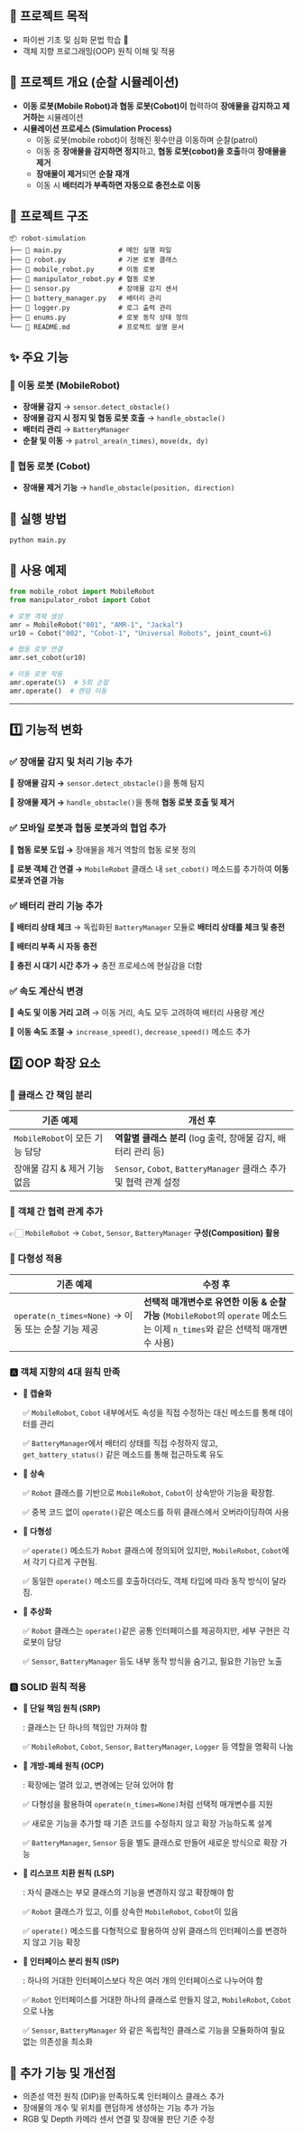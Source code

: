 ## 🫡 프로젝트 목적

- 파이썬 기초 및 심화 문법 학습 🐍
- 객체 지향 프로그래밍(OOP) 원칙 이해 및 적용

## 📌 프로젝트 개요 (순찰 **시뮬레이션**)


- **이동 로봇(Mobile Robot)과 협동 로봇(Cobot)이** 협력하여 **장애물을 감지하고 제거하는** 시뮬레이션
- **시뮬레이션 프로세스 (Simulation Process)**
    - 이동 로봇(mobile robot)이 정해진 횟수만큼 이동하며 순찰(patrol)
    - 이동 중 **장애물을 감지하면 정지**하고, **협동 로봇(cobot)을 호출**하여 **장애물을 제거**
    - **장애물이 제거**되면 **순찰 재개**
    - 이동 시 **배터리가 부족하면 자동으로 충전소로 이동**

## 📂 프로젝트 구조


```
📦 robot-simulation
├── 📄 main.py              # 메인 실행 파일
├── 📄 robot.py             # 기본 로봇 클래스
├── 📄 mobile_robot.py      # 이동 로봇
├── 📄 manipulator_robot.py # 협동 로봇
├── 📄 sensor.py            # 장애물 감지 센서
├── 📄 battery_manager.py   # 배터리 관리
├── 📄 logger.py            # 로그 출력 관리
├── 📄 enums.py             # 로봇 동작 상태 정의
└── 📄 README.md            # 프로젝트 설명 문서

```

## ✨ 주요 기능


### 🚗 이동 로봇 (MobileRobot)

- **장애물 감지** → `sensor.detect_obstacle()`
- **장애물 감지 시 정지 및 협동 로봇 호출** → `handle_obstacle()`
- **배터리 관리** → `BatteryManager`
- **순찰 및 이동** → `patrol_area(n_times)`, `move(dx, dy)`

### 🤖 협동 로봇 (Cobot)

- **장애물 제거 기능** → `handle_obstacle(position, direction)`

## 🚀 실행 방법


```
python main.py

```

## 📝 사용 예제


```python
from mobile_robot import MobileRobot
from manipulator_robot import Cobot

# 로봇 객체 생성
amr = MobileRobot("001", "AMR-1", "Jackal")
ur10 = Cobot("002", "Cobot-1", "Universal Robots", joint_count=6)

# 협동 로봇 연결
amr.set_cobot(ur10)

# 이동 로봇 작동
amr.operate(5)  # 5회 순찰
amr.operate()  # 랜덤 이동

```


---

## **1️⃣ 기능적 변화**


### ✅ **장애물 감지 및 처리 기능 추가**

🔹 **장애물 감지 →** `sensor.detect_obstacle()`을 통해 탐지

🔹 **장애물 제거 →** `handle_obstacle()`을 통해 **협동 로봇 호출 및 제거** 

### ✅ 모바일 로봇과 **협동 로봇과의 협업 추가**

🔹 **협동 로봇 도입 →** 장애물을 제거 역할의 협동 로봇 정의

🔹 **로봇 객체 간 연결 →** `MobileRobot` 클래스 내  `set_cobot()` 메소드를 추가하여 **이동 로봇과 연결 가능**

### ✅ **배터리 관리 기능 추가**

🔹 **배터리 상태 체크** → 독립화된 `BatteryManager` 모듈로 **배터리 상태를 체크 및 충전**

🔹 **배터리 부족 시 자동 충전**

🔹 **충전 시 대기 시간 추가 →** 충전 프로세스에 현실감을 더함

### ✅ 속도 계산식 변경

🔹 **속도 및 이동 거리 고려** → 이동 거리, 속도 모두 고려하여 배터리 사용량 계산

🔹 **이동 속도 조절 →** `increase_speed()`, `decrease_speed()` 메소드 추가


## **2️⃣ OOP 확장 요소**


### 🔹 **클래스 간 책임 분리**

| 기존 예제 | 개선 후 |
| --- | --- |
| `MobileRobot`이 모든 기능 담당 | **역할별 클래스 분리** (log 출력, 장애물 감지, 배터리 관리 등) |
| 장애물 감지 & 제거 기능 없음 | `Sensor`, `Cobot`, `BatteryManager` 클래스 추가 및 협력 관계 설정 |

### 🔹 **객체 간 협력 관계 추가**

👉🏻 `MobileRobot` → `Cobot`, `Sensor`, `BatteryManager` **구성(Composition) 활용**

### 🔹 **다형성 적용**

| **기존 예제** | **수정 후** |
| --- | --- |
| `operate(n_times=None)` → 이동 또는 순찰 기능 제공 | **선택적 매개변수로 유연한 이동 & 순찰 가능** (`MobileRobot`의 `operate` 메소드는 이제 `n_times`와 같은 선택적 매개변수 사용) |

### 🅰️ 객체 지향의 4대 원칙 만족

- **🔹 캡슐화**
    
    ✅ `MobileRobot`, `Cobot` 내부에서도 속성을 직접 수정하는 대신 메소드를 통해 데이터를 관리
    
    ✅ `BatteryManager`에서 배터리 상태를 직접 수정하지 않고, `get_battery_status()` 같은 메소드를 통해 접근하도록 유도
    
- **🔹 상속**
    
    ✅ `Robot` 클래스를 기반으로 `MobileRobot`, `Cobot`이 상속받아 기능을 확장함.
    
    ✅ 중복 코드 없이 `operate()`같은 메소드를 하위 클래스에서 오버라이딩하여 사용
    
- **🔹 다형성**
    
    ✅ `operate()` 메소드가 `Robot` 클래스에 정의되어 있지만, `MobileRobot`, `Cobot`에서 각기 다르게 구현됨.
    
    ✅ 동일한 `operate()` 메소드를 호출하더라도, 객체 타입에 따라 동작 방식이 달라짐.
    
- **🔹 추상화**
    
    ✅ `Robot` 클래스는 `operate()`같은 공통 인터페이스를 제공하지만, 세부 구현은 각 로봇이 담당
    
    ✅ `Sensor`, `BatteryManager` 등도 내부 동작 방식을 숨기고, 필요한 기능만 노출
    

### 🅱️ SOLID 원칙 적용

- **🔹 단일 책임 원칙 (SRP)**
    
    : 클래스는 단 하나의 책임만 가져야 함
    
    ✅ `MobileRobot`, `Cobot`, `Sensor`, `BatteryManager`, `Logger` 등 역할을 명확히 나눔
    
- **🔹 개방-폐쇄 원칙 (OCP)**
    
    : 확장에는 열려 있고, 변경에는 닫혀 있어야 함
    
    ✅ 다형성을 활용하여 `operate(n_times=None)`처럼 선택적 매개변수를 지원
    
    ✅ 새로운 기능을 추가할 때 기존 코드를 수정하지 않고 확장 가능하도록 설계
    
    ✅ `BatteryManager`, `Sensor` 등을 별도 클래스로 만들어 새로운 방식으로 확장 가능
    
- **🔹 리스코프 치환 원칙 (LSP)**
    
    : 자식 클래스는 부모 클래스의 기능을 변경하지 않고 확장해야 함
    
    ✅ `Robot` 클래스가 있고, 이를 상속한 `MobileRobot`, `Cobot`이 있음
    
    ✅ `operate()` 메소드를 다형적으로 활용하여 상위 클래스의 인터페이스를 변경하지 않고 기능 확장
    
- **🔹 인터페이스 분리 원칙 (ISP)**
    
    : 하나의 거대한 인터페이스보다 작은 여러 개의 인터페이스로 나누어야 함
    
    ✅ `Robot` 인터페이스를 거대한 하나의 클래스로 만들지 않고, `MobileRobot`, `Cobot`으로 나눔
    
    ✅ `Sensor`, `BatteryManager` 와 같은 독립적인 클래스로 기능을 모듈화하여 필요 없는 의존성을 최소화


## 📌 추가 기능 및 개선점


- 의존성 역전 원칙 (DIP)을 만족하도록 인터페이스 클래스 추가
- 장애물의 개수 및 위치를 랜덤하게 생성하는 기능 추가 가능
- RGB 및 Depth 카메라 센서 연결 및 장애물 판단 기준 수정
